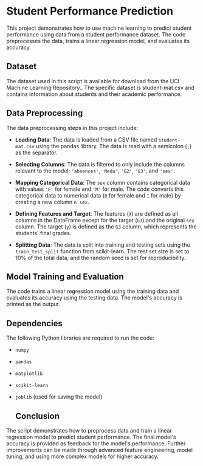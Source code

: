 # Student Performance Prediction

This project demonstrates how to use machine learning to predict student performance using data from a student performance dataset. The code preprocesses the data, trains a linear regression model, and evaluates its accuracy.

## Dataset

The dataset used in this script is available for download from the UCI Machine Learning Repository.. The specific dataset is student-mat.csv and contains information about students and their academic performance.

## Data Preprocessing

The data preprocessing steps in this project include:

- **Loading Data**: The data is loaded from a CSV file named `student-mat.csv` using the pandas library. The data is read with a semicolon (`;`) as the separator.

- **Selecting Columns**: The data is filtered to only include the columns relevant to the model: `'absences'`, `'Medu'`, `'G2'`, `'G3'`, and `'sex'`.

- **Mapping Categorical Data**: The `sex` column contains categorical data with values `'F'` for female and `'M'` for male. The code converts this categorical data to numerical data (`0` for female and `1` for male) by creating a new column `n_sex`.

- **Defining Features and Target**: The features (`X`) are defined as all columns in the DataFrame except for the target (`G3`) and the original `sex` column. The target (`y`) is defined as the `G3` column, which represents the students' final grades.

- **Splitting Data**: The data is split into training and testing sets using the `train_test_split` function from scikit-learn. The test set size is set to 10% of the total data, and the random seed is set for reproducibility.

## Model Training and Evaluation

The code trains a linear regression model using the training data and evaluates its accuracy using the testing data. The model's accuracy is printed as the output.

## Dependencies

The following Python libraries are required to run the code:

- `numpy`
- `pandas`
- `matplotlib`
- `scikit-learn`
- `joblib` (used for saving the model)

  ## Conclusion

The script demonstrates how to preprocess data and train a linear regression model to predict student performance. The final model's accuracy is provided as feedback for the model's performance. Further improvements can be made through advanced feature engineering, model tuning, and using more complex models for higher accuracy.
